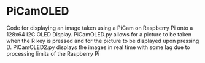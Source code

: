 # PiCamOLED
Code for displaying an image taken using a PiCam on Raspberry Pi onto a 128x64 I2C OLED Display. PiCamOLED.py allows for a picture to be taken when the R key is pressed and for the picture to be displayed upon pressing D. PiCamOLED2.py displays the images in real time with some lag due to processing limits of the Raspberry Pi
